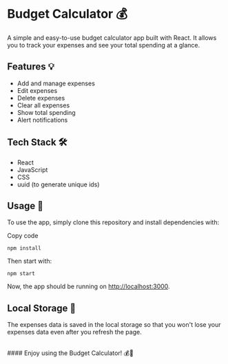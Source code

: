 Budget Calculator 💰
====================

A simple and easy-to-use budget calculator app built with React. It allows you to track your expenses and see your total spending at a glance.

Features 💡
-----------

-   Add and manage expenses
-   Edit expenses
-   Delete expenses
-   Clear all expenses
-   Show total spending
-   Alert notifications

Tech Stack 🛠️
--------------

-   React
-   JavaScript
-   CSS
-   uuid (to generate unique ids)

Usage 🚀
--------

To use the app, simply clone this repository and install dependencies with:

Copy code

`npm install`

Then start with:

`npm start`

Now, the app should be running on [http://localhost:3000](http://localhost:3000/).

Local Storage 💾
----------------

The expenses data is saved in the local storage so that you won't lose your expenses data even after you refresh the page.

</br>
#### Enjoy using the Budget Calculator! 💰💸
